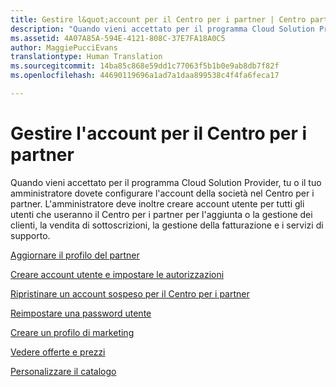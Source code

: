 ```yaml
---
title: Gestire l&quot;account per il Centro per i partner | Centro partner
description: "Quando vieni accettato per il programma Cloud Solution Provider, tu o il tuo amministratore dovete configurare l&quot;account della società nel Centro per i partner."
ms.assetid: 4A07A85A-594E-4121-808C-37E7FA18A0C5
author: MaggiePucciEvans
translationtype: Human Translation
ms.sourcegitcommit: 14ba85c868e59dd1c77063f5b1b0e9ab8db7f82f
ms.openlocfilehash: 44690119696a1ad7a1daa899538c4f4fa6feca17

---
```


# Gestire l'account per il Centro per i partner


Quando vieni accettato per il programma Cloud Solution Provider, tu o il tuo amministratore dovete configurare l'account della società nel Centro per i partner. L'amministratore deve inoltre creare account utente per tutti gli utenti che useranno il Centro per i partner per l'aggiunta o la gestione dei clienti, la vendita di sottoscrizioni, la gestione della fatturazione e i servizi di supporto.

[Aggiornare il profilo del partner](update-your-partner-profile.md)

[Creare account utente e impostare le autorizzazioni](create-user-accounts-and-set-permissions.md)

[Ripristinare un account sospeso per il Centro per i partner](suspended-partner-center-account.md)

[Reimpostare una password utente](reset-a-user-password.md)

[Creare un profilo di marketing](create-a-marketing-profile.md)

[Vedere offerte e prezzi](see-offers-and-pricing.md)

[Personalizzare il catalogo](customize-the-catalog.md)

 

 






<!--HONumber=Nov16_HO4-->


